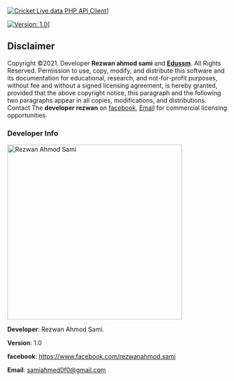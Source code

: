 [![Cricket Live data PHP APi Client](https://www.facebook.com/rezwanahmod.sami)](https://www.facebook.com/rezwanahmod.sami)]

[![Version: 1.0](https://www.facebook.com/rezwanahmod.sami)](https://www.facebook.com/rezwanahmod.sami)]

## Disclaimer

Copyright ©2021. Developer **Rezwan ahmod sami** and **[Edussm](https://www.facebook.com/edussm.inc)**. All Rights Reserved. Permission to use, copy, modify, and distribute this software and its documentation for educational, research, and not-for-profit purposes, without fee and without a signed licensing agreement, is hereby granted, provided that the above copyright notice, this paragraph and the following two paragraphs appear in all copies, modifications, and distributions. Contact The **developer rezwan** on [facebook](https://www.facebook.com/rezwanahmod.sami), [Email](samiahmed0f0@gmail.com)  for commercial licensing opportunities.


### Developer Info
 
 <img src="https://scontent.fdac116-1.fna.fbcdn.net/v/t1.6435-9/185647809_2893568537563966_4746285648963372175_n.jpg?_nc_cat=106&ccb=1-5&_nc_sid=174925&_nc_eui2=AeE7oJcGI61LlBFC-TC1Ku7ThCDpxxDvbW2EIOnHEO9tbaCJg8iu8-oDEI7o9E5J9llVxzZumDbHiWwJyItue6lU&_nc_ohc=CQPxULQ62CcAX_qDTjN&_nc_ht=scontent.fdac116-1.fna&oh=5cd0d01a14034e283064cf70e2157776&oe=615BDA48" alt="Rezwan Ahmod Sami" style="width:400px;"/>

 **Developer**: Rezwan Ahmod Sami.
 
 **Version**: 1.0
 
 **facebook**: https://www.facebook.com/rezwanahmod.sami
 
 **Email**: samiahmed0f0@gmail.com

